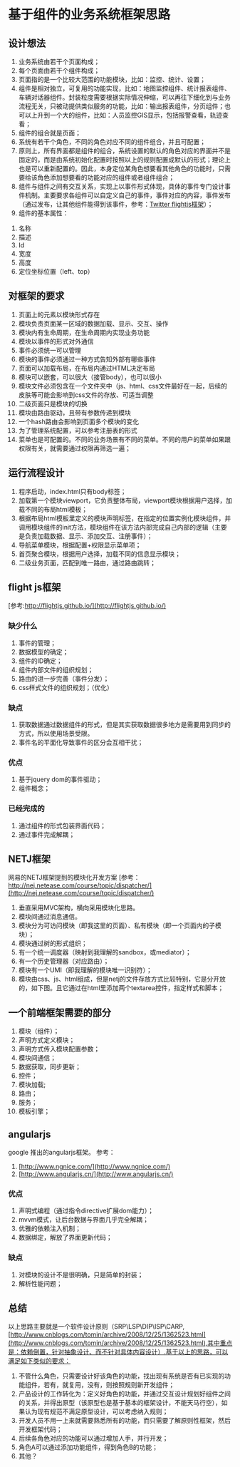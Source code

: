 # 基于组件的业务系统框架思路
## 设计想法

1. 业务系统由若干个页面构成；
2. 每个页面由若干个组件构成；
3. 页面指的是一个比较大范围的功能模块，比如：监控、统计、设置；
4. 组件是相对独立，可复用的功能实现，比如：地图监控组件、统计报表组件、车辆对话器组件。封装粒度需要根据实际情况伸缩，可以再往下细化到与业务流程无关，只被动提供类似服务的功能，比如：输出报表组件，分页组件；也可以上升到一个大的组件，比如：人员监控GIS显示，包括报警查看，轨迹查看；
5. 组件的组合就是页面；
6. 系统有若干个角色，不同的角色对应不同的组件组合，并且可配置；
7. 原则上，所有界面都是组件的组合，系统设置的默认的角色对应的界面并不是固定的，而是由系统初始化配置时按照以上的规则配置成默认的形式；理论上也是可以重新配置的。因此，本身定位某角色想要看其他角色的功能时，只需要给该角色添加想要看的功能对应的组件或者组件组合；
8. 组件与组件之间有交互关系，实现上以事件形式体现，具体的事件专门设计事件机制。主要要求各组件可以自定义自己的事件，事件对应的内容，事件发布（通过发布，让其他组件能得到该事件，参考：[Twitter flightjs框架](http://flightjs.github.io/)）；
9. 组件的基本属性：

>
1. 名称
2. 描述
3. Id
4. 宽度
5. 高度
6. 定位坐标位置（left、top）
>

## 对框架的要求

1. 页面上的元素以模块形式存在
2. 模块负责页面某一区域的数据加载、显示、交互、操作
3. 模块内有生命周期，在生命周期内实现业务功能
4. 模块以事件的形式对外通信
5. 事件必须统一可以管理
6. 模块的事件必须通过一种方式告知外部有哪些事件
7. 页面可以加载布局，在布局内通过HTML决定布局
8. 模块可以嵌套，可以很大（接管body），也可以很小
9. 模块文件必须包含在一个文件夹中（js、html、css文件最好在一起，后续的皮肤等可能会影响到css文件的存放、可适当调整
10. 二级页面只是模块的切换
11. 模块由路由驱动，且带有参数传递到模块
12. 一个hash路由会影响到页面多个模块的变化
13. 为了管理系统配置，可以参考注册表的形式
14. 菜单也是可配置的。不同的业务场景有不同的菜单。不同的用户的菜单如果跟权限有关，就需要通过权限再筛选一遍；

## 运行流程设计
1. 程序启动，index.html只有body标签；
2. 加载第一个模块viewport，它负责整体布局，viewport模块根据用户选择，加载不同的布局html模板；
3. 根据布局html模板里定义的模块声明标签，在指定的位置实例化模块组件，并调用模块组件的init方法，模块组件在该方法内部完成自己内部的逻辑（主要是负责加载数据、显示、添加交互、注册事件）；
4. 导航菜单模块，根据配置+权限显示菜单项；
5. 首页聚合模块，根据用户选择，加载不同的信息显示模块；
6. 二级业务页面，匹配到唯一路由，通过路由跳转；

## flight js框架
[参考:http://flightjs.github.io/](http://flightjs.github.io/)

### 缺少什么
1. 事件的管理；
2. 数据模型的确定；
3. 组件的ID确定；
4. 组件内部文件的组织规划；
5. 路由的进一步完善（事件分发）；
6. css样式文件的组织规划；（优化）
### 缺点
1. 获取数据通过数据组件的形式，但是其实获取数据很多地方是需要用到同步的方式，所以使用场景受限。
2. 事件名的平面化导致事件的区分会互相干扰；
### 优点
1. 基于jquery dom的事件驱动；
2. 组件概念；

### 已经完成的
1. 通过组件的形式包装界面代码；
2. 通过事件完成解耦；
## NETJ框架
网易的NETJ框架提到的模块化开发方案
[参考：http://nej.netease.com/course/topic/dispatcher/](http://nej.netease.com/course/topic/dispatcher/)
1. 垂直采用MVC架构，横向采用模块化思路。
2. 模块间通过消息通信。
3. 模块分为可访问模块（即我这里的页面）、私有模块（即一个页面内的子模块）；
4. 模块通过树的形式组织；
5. 有一个统一调度器（映射到我理解的sandbox，或mediator）；
6. 有一个历史管理器（对应路由）；
7. 模块有一个UMI（即我理解的模块唯一识别符）；
8. 模块由css、js、html组成，但是netj的文件存放方式比较特别，它是分开放的，如下图。且它通过在html里添加两个textarea控件，指定样式和脚本；
## 一个前端框架需要的部分

1. 模块（组件）；
2. 声明方式定义模块；
3. 声明方式传入模块配置参数；
4. 模块间通信；
5. 数据获取，同步更新；
6. 控件；
7. 模块加载;
8. 路由；
9. 服务；
10. 模板引擎；
## angularjs
google 推出的angularjs框架。
参考：

1. [http://www.ngnice.com/](http://www.ngnice.com/)
2. [http://www.angularjs.cn/](http://www.angularjs.cn/)

### 优点
1. 声明式编程（通过指令directive扩展dom能力）；
2. mvvm模式，让后台数据与界面几乎完全解耦；
3. 优雅的依赖注入机制；
4. 数据绑定，解放了界面更新代码；
### 缺点
1. 对模块的设计不是很明确，只是简单的封装；
2. 解析性能问题；

## 总结
以上思路主要就是一个软件设计原则（SRP\LSP\DIP\ISP\CARP, [http://www.cnblogs.com/tomin/archive/2008/12/25/1362523.html](http://www.cnblogs.com/tomin/archive/2008/12/25/1362523.html),其中重点是：依赖倒置，针对抽象设计、而不针对具体内容设计）.基于以上的思路，可以满足如下类似的要求：

1. 不管什么角色，只需要设计好该角色的功能，找出现有系统是否有已实现的功能组件，若有，就复用，没有，则按照规则新开发组件；
2.	产品设计的工作转化为：定义好角色的功能，并通过交互设计规划好组件之间的关系，并得出原型（该原型也是基于基本的框架设计，不能天马行空），如果认为现有规范不满足原型设计，可以考虑纳入规则；
3.	开发人员不用一上来就需要熟悉所有的功能，而只需要了解原则性框架，然后开发框架代码；
4.	后续各角色对应的功能可以通过增加人手，并行开发；
5.	角色A可以通过添加功能组件，得到角色B的功能；
6.	其他？

